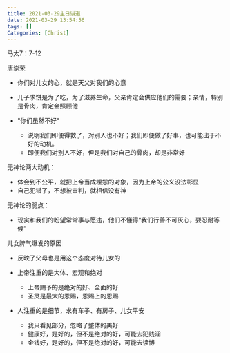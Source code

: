 ```yaml
---
title: 2021-03-29主日讲道
date: 2021-03-29 13:54:56
tags: []
Categories: [Christ]
---
```


马太7：7-12

唐崇荣



- 你们对儿女的心，就是天父对我们的心意

- 儿子求饼是为了吃，为了滋养生命，父亲肯定会供应他们的需要；亲情，特别是骨肉，肯定会照顾他
- "你们虽然不好"
  - 说明我们即便得救了，对别人也不好；我们即便做了好事，也可能出于不好的动机。
  - 即便我们对别人不好，但是我们对自己的骨肉，却是非常好



无神论两大动机：

- 体会到不公平，就把上帝当成埋怨的对象，因为上帝的公义没法彰显
- 自己犯错了，不想被审判，就相信没有神

无神论的弱点：

- 现实和我们的盼望常常事与愿违，他们不懂得“我们行善不可灰心，要忍耐等候”





儿女脾气爆发的原因

- 反映了父母也是用这个态度对待儿女的





- 上帝注重的是大体、宏观和绝对
  - 上帝赐予的是绝对的好、全面的好
  - 圣灵是最大的恩赐，恩赐上的恩赐
- 人注重的是细节，求有车子、有房子、儿女平安
  - 我只看见部分，忽略了整体的美好
  - 健康好，是好的，但不是绝对的好，可能去犯贱淫
  - 金钱好，是好的，但不是绝对的好，可能去读博